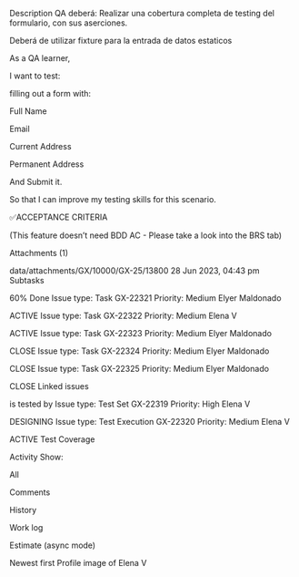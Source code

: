 Description QA deberá: Realizar una cobertura completa de testing del formulario, con sus aserciones.

Deberá de utilizar fixture para la entrada de datos estaticos

As a QA learner,

I want to test:

filling out a form with:

Full Name

Email

Current Address

Permanent Address

And Submit it.

So that I can improve my testing skills for this scenario.

✅ACCEPTANCE CRITERIA

(This feature doesn’t need BDD AC - Please take a look into the BRS tab)

Attachments (1)

data/attachments/GX/10000/GX-25/13800 28 Jun 2023, 04:43 pm Subtasks

60% Done Issue type: Task GX-22321 Priority: Medium Elyer Maldonado

ACTIVE Issue type: Task GX-22322 Priority: Medium Elena V

ACTIVE Issue type: Task GX-22323 Priority: Medium Elyer Maldonado

CLOSE Issue type: Task GX-22324 Priority: Medium Elyer Maldonado

CLOSE Issue type: Task GX-22325 Priority: Medium Elyer Maldonado

CLOSE Linked issues

is tested by Issue type: Test Set GX-22319 Priority: High Elena V

DESIGNING Issue type: Test Execution GX-22320 Priority: Medium Elena V

ACTIVE Test Coverage

Activity Show:

All

Comments

History

Work log

Estimate (async mode)

Newest first Profile image of Elena V

